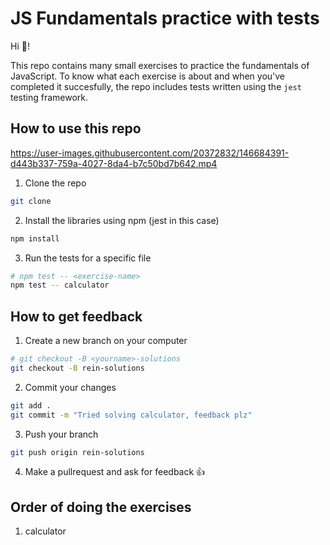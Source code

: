 # JS Fundamentals practice with tests

Hi 👋!

This repo contains many small exercises to practice the fundamentals of JavaScript.
To know what each exercise is about and when you've completed it succesfully, the repo includes tests written using the `jest` testing framework.

## How to use this repo

https://user-images.githubusercontent.com/20372832/146684391-d443b337-759a-4027-8da4-b7c50bd7b642.mp4

1. Clone the repo

```bash
git clone
```

2. Install the libraries using npm (jest in this case)

```bash
npm install
```

3. Run the tests for a specific file

```bash
# npm test -- <exercise-name>
npm test -- calculator
```

## How to get feedback

1. Create a new branch on your computer

```bash
# git checkout -B <yourname>-solutions
git checkout -B rein-solutions
```

2. Commit your changes

```bash
git add .
git commit -m "Tried solving calculator, feedback plz"
```

3. Push your branch

```bash
git push origin rein-solutions
```

4. Make a pullrequest and ask for feedback 👍

## Order of doing the exercises

1. calculator
